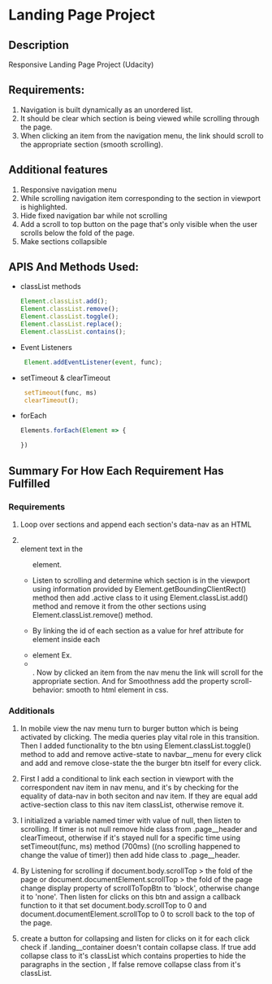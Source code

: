 # Landing Page Project

## Description

Responsive Landing Page Project (Udacity)

## Requirements:

1. Navigation is built dynamically as an unordered list.
2. It should be clear which section is being viewed while scrolling through the page.
3. When clicking an item from the navigation menu, the link should scroll to the appropriate section (smooth scrolling).

## Additional features

1. Responsive navigation menu
2.  While scrolling navigation item corresponding to the section in viewport is highlighted.
3. Hide fixed navigation bar while not scrolling
4. Add a scroll to top button on the page that's only visible when the user scrolls below the fold of the page.
5. Make sections collapsible

## APIS And Methods Used:
- classList methods 
    ```javascript
    Element.classList.add();
    Element.classList.remove();
    Element.classList.toggle();
    Element.classList.replace();
    Element.classList.contains();
    ```
- Event Listeners
   ```javascript
    Element.addEventListener(event, func);
   ```
- setTimeout & clearTimeout
    ```javascript
     setTimeout(func, ms)
     clearTimeout();
    ```
- forEach
    ```javascript
    Elements.forEach(Element => {

    })
    ```

## Summary For How Each Requirement Has Fulfilled

### Requirements
1. Loop over sections and append each section's data-nav as an HTML <li><a></a></li> element text in the <ul> element.

2. Listen to scrolling and determine which section is in the viewport using information provided by Element.getBoundingClientRect() method then add .active class to it using Element.classList.add() method and remove it from the other sections using Element.classList.remove() method.

3. By linking the id of each section as a value for href attribute for <a> element inside each <li> element Ex. <li><a href='#seciton1'></a></li>. Now by clicked an item from the nav menu the link will scroll for the appropriate section. And for Smoothness add the property scroll-behavior: smooth to html element in css.

### Additionals
1. In mobile view the nav menu turn to burger button which is being activated by clicking. The media queries play vital role in this transition. Then I added functionality to the btn using Element.classList.toggle() method to add and remove active-state to navbar__menu for every click and add and remove close-state the the burger btn itself for every click.

2. First I add a conditional to link each section in viewport with the correspondent nav item in nav menu, and it's by checking for the equality of data-nav in both seciton and nav item. If they are equal add active-section class to this nav item classList, otherwise remove it.

3. I initialized a variable named timer with value of null, then listen to scrolling.
If timer is not null remove hide class from .page__header and clearTimeout, otherwise if it's stayed null for a specific time using setTimeout(func, ms) method (700ms) ((no scrolling happened to change the value of timer)) then add hide class to .page__header.

4. By Listening for scrolling if document.body.scrollTop > the fold of the page or document.documentElement.scrollTop > the fold of the page change display property of scrollToTopBtn to 'block', otherwise change it to 'none'. Then listen for clicks on this btn and assign a callback function to it that set document.body.scrollTop to 0 and document.documentElement.scrollTop to 0 to scroll back to the top of the page.

5. create a button for collapsing and listen for clicks on it for each click check if .landing__container doesn't contain collapse class. If true add collapse class to it's classList which contains properties to hide the paragraphs in the section , If false remove collapse class from it's classList. 